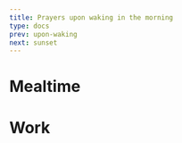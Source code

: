 ```yaml
---
title: Prayers upon waking in the morning
type: docs
prev: upon-waking
next: sunset
---
```


# Mealtime

# Work

